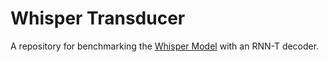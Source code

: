 # Whisper Transducer

A repository for benchmarking the [Whisper Model](https://arxiv.org/abs/2212.04356) with an RNN-T decoder.
